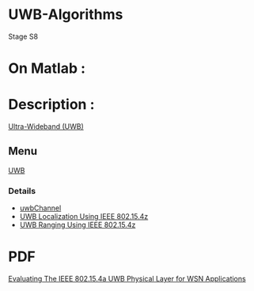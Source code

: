 # UWB-Algorithms
Stage S8
# On Matlab :
# Description :
[Ultra-Wideband (UWB)](https://fr.mathworks.com/discovery/ultra-wideband.html)
## Menu
[UWB](https://fr.mathworks.com/help/comm/uwb.html?s_tid=CRUX_lftnav)
### Details
- [uwbChannel](https://fr.mathworks.com/help/comm/ref/uwbchannel-system-object.html)
- [UWB Localization Using IEEE 802.15.4z](https://fr.mathworks.com/help/comm/ug/uwb-localization-using-ieee-802.15.4z.html)
- [UWB Ranging Using IEEE 802.15.4z](https://fr.mathworks.com/help/comm/ug/uwb-ranging-using-ieee-802.15.4z.html)

# PDF
[Evaluating The IEEE 802.15.4a UWB Physical Layer for WSN Applications]()
